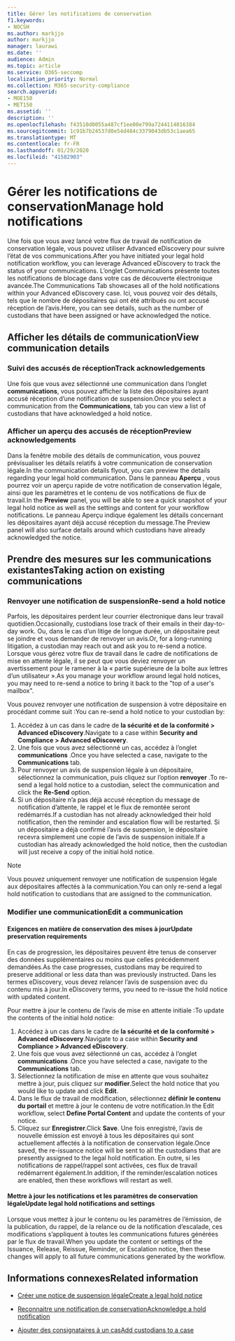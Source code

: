 ```yaml
---
title: Gérer les notifications de conservation
f1.keywords:
- NOCSH
ms.author: markjjo
author: markjjo
manager: laurawi
ms.date: ''
audience: Admin
ms.topic: article
ms.service: O365-seccomp
localization_priority: Normal
ms.collection: M365-security-compliance
search.appverid:
- MOE150
- MET150
ms.assetid: ''
description: ''
ms.openlocfilehash: f43510d0055a487cf1ee00e799a7244114016384
ms.sourcegitcommit: 1c91b7b24537d0e54d484c3379043db53c1aea65
ms.translationtype: MT
ms.contentlocale: fr-FR
ms.lasthandoff: 01/29/2020
ms.locfileid: "41582903"
---
```

# <a name="manage-hold-notifications"></a><span data-ttu-id="2b97f-102">Gérer les notifications de conservation</span><span class="sxs-lookup"><span data-stu-id="2b97f-102">Manage hold notifications</span></span>

<span data-ttu-id="2b97f-103">Une fois que vous avez lancé votre flux de travail de notification de conservation légale, vous pouvez utiliser Advanced eDiscovery pour suivre l’état de vos communications.</span><span class="sxs-lookup"><span data-stu-id="2b97f-103">After you have initiated your legal hold notification workflow, you can leverage  Advanced eDiscovery to track the status of your communications.</span></span> <span data-ttu-id="2b97f-104">L’onglet Communications présente toutes les notifications de blocage dans votre cas de découverte électronique avancée.</span><span class="sxs-lookup"><span data-stu-id="2b97f-104">The Communications Tab showcases all of the hold notifications within your Advanced eDiscovery case.</span></span> <span data-ttu-id="2b97f-105">Ici, vous pouvez voir des détails, tels que le nombre de dépositaires qui ont été attribués ou ont accusé réception de l’avis.</span><span class="sxs-lookup"><span data-stu-id="2b97f-105">Here, you can see details, such as the number of custodians that have been assigned or have acknowledged the notice.</span></span>

## <a name="view-communication-details"></a><span data-ttu-id="2b97f-106">Afficher les détails de communication</span><span class="sxs-lookup"><span data-stu-id="2b97f-106">View communication details</span></span>

### <a name="track-acknowledgements"></a><span data-ttu-id="2b97f-107">Suivi des accusés de réception</span><span class="sxs-lookup"><span data-stu-id="2b97f-107">Track acknowledgements</span></span>

<span data-ttu-id="2b97f-108">Une fois que vous avez sélectionné une communication dans l’onglet **communications**, vous pouvez afficher la liste des dépositaires ayant accusé réception d’une notification de suspension.</span><span class="sxs-lookup"><span data-stu-id="2b97f-108">Once you select a communication from the **Communications**, tab you can view a list of custodians that have acknowledged a hold notice.</span></span> 

### <a name="preview-acknowledgements"></a><span data-ttu-id="2b97f-109">Afficher un aperçu des accusés de réception</span><span class="sxs-lookup"><span data-stu-id="2b97f-109">Preview acknowledgements</span></span>

<span data-ttu-id="2b97f-110">Dans la fenêtre mobile des détails de communication, vous pouvez prévisualiser les détails relatifs à votre communication de conservation légale.</span><span class="sxs-lookup"><span data-stu-id="2b97f-110">In the communication details flyout, you can preview the details regarding your legal hold communication.</span></span> <span data-ttu-id="2b97f-111">Dans le panneau **Aperçu** , vous pourrez voir un aperçu rapide de votre notification de conservation légale, ainsi que les paramètres et le contenu de vos notifications de flux de travail.</span><span class="sxs-lookup"><span data-stu-id="2b97f-111">In the **Preview** panel, you will be able to see a quick snapshot of your legal hold notice as well as the settings and content for your workflow notifications.</span></span> <span data-ttu-id="2b97f-112">Le panneau Aperçu indique également les détails concernant les dépositaires ayant déjà accusé réception du message.</span><span class="sxs-lookup"><span data-stu-id="2b97f-112">The Preview panel will also surface details around which custodians have already acknowledged the notice.</span></span>

## <a name="taking-action-on-existing-communications"></a><span data-ttu-id="2b97f-113">Prendre des mesures sur les communications existantes</span><span class="sxs-lookup"><span data-stu-id="2b97f-113">Taking action on existing communications</span></span>

### <a name="re-send-a-hold-notice"></a><span data-ttu-id="2b97f-114">Renvoyer une notification de suspension</span><span class="sxs-lookup"><span data-stu-id="2b97f-114">Re-send a hold notice</span></span>

<span data-ttu-id="2b97f-115">Parfois, les dépositaires perdent leur courrier électronique dans leur travail quotidien.</span><span class="sxs-lookup"><span data-stu-id="2b97f-115">Occasionally, custodians lose track of their emails in their day-to-day work.</span></span> <span data-ttu-id="2b97f-116">Ou, dans le cas d’un litige de longue durée, un dépositaire peut se joindre et vous demander de renvoyer un avis.</span><span class="sxs-lookup"><span data-stu-id="2b97f-116">Or, for a long-running litigation, a custodian may reach out and ask you to re-send a notice.</span></span> <span data-ttu-id="2b97f-117">Lorsque vous gérez votre flux de travail dans le cadre de notifications de mise en attente légale, il se peut que vous deviez renvoyer un avertissement pour le ramener à la « partie supérieure de la boîte aux lettres d’un utilisateur ».</span><span class="sxs-lookup"><span data-stu-id="2b97f-117">As you manage your workflow around legal hold notices, you may need to re-send a notice to bring it back to the "top of a user's mailbox".</span></span>

<span data-ttu-id="2b97f-118">Vous pouvez renvoyer une notification de suspension à votre dépositaire en procédant comme suit :</span><span class="sxs-lookup"><span data-stu-id="2b97f-118">You can re-send a hold notice to your custodian by:</span></span>
1. <span data-ttu-id="2b97f-119">Accédez à un cas dans le cadre de **la sécurité et de la conformité > Advanced eDiscovery**.</span><span class="sxs-lookup"><span data-stu-id="2b97f-119">Navigate to a case within **Security and Compliance > Advanced eDiscovery**.</span></span>
2. <span data-ttu-id="2b97f-120">Une fois que vous avez sélectionné un cas, accédez à l’onglet **communications** .</span><span class="sxs-lookup"><span data-stu-id="2b97f-120">Once you have selected a case, navigate to the **Communications** tab.</span></span>
3. <span data-ttu-id="2b97f-121">Pour renvoyer un avis de suspension légale à un dépositaire, sélectionnez la communication, puis cliquez sur l’option **renvoyer** .</span><span class="sxs-lookup"><span data-stu-id="2b97f-121">To re-send a legal hold notice to a custodian, select the communication and click the **Re-Send** option.</span></span>
4. <span data-ttu-id="2b97f-122">Si un dépositaire n’a pas déjà accusé réception du message de notification d’attente, le rappel et le flux de remontée seront redémarrés.</span><span class="sxs-lookup"><span data-stu-id="2b97f-122">If a custodian has not already acknowledged their hold notification, then the reminder and escalation flow will be restarted.</span></span> <span data-ttu-id="2b97f-123">Si un dépositaire a déjà confirmé l’avis de suspension, le dépositaire recevra simplement une copie de l’avis de suspension initiale.</span><span class="sxs-lookup"><span data-stu-id="2b97f-123">If a custodian has already acknowledged the hold notice, then the custodian will just receive a copy of the initial hold notice.</span></span>

> [!NOTE]
> <span data-ttu-id="2b97f-124">Vous pouvez uniquement renvoyer une notification de suspension légale aux dépositaires affectés à la communication.</span><span class="sxs-lookup"><span data-stu-id="2b97f-124">You can only re-send a legal hold notification to custodians that are assigned to the communication.</span></span> 

### <a name="edit-a-communication"></a><span data-ttu-id="2b97f-125">Modifier une communication</span><span class="sxs-lookup"><span data-stu-id="2b97f-125">Edit a communication</span></span>

#### <a name="update-preservation-requirements"></a><span data-ttu-id="2b97f-126">Exigences en matière de conservation des mises à jour</span><span class="sxs-lookup"><span data-stu-id="2b97f-126">Update preservation requirements</span></span>
  
<span data-ttu-id="2b97f-127">En cas de progression, les dépositaires peuvent être tenus de conserver des données supplémentaires ou moins que celles précédemment demandées.</span><span class="sxs-lookup"><span data-stu-id="2b97f-127">As the case progresses, custodians may be required to preserve additional or less data than was previously instructed.</span></span> <span data-ttu-id="2b97f-128">Dans les termes eDiscovery, vous devez relancer l’avis de suspension avec du contenu mis à jour.</span><span class="sxs-lookup"><span data-stu-id="2b97f-128">In eDiscovery terms, you need to re-issue the hold notice with updated content.</span></span>

<span data-ttu-id="2b97f-129">Pour mettre à jour le contenu de l’avis de mise en attente initiale :</span><span class="sxs-lookup"><span data-stu-id="2b97f-129">To update the contents of the initial hold notice:</span></span>

1. <span data-ttu-id="2b97f-130">Accédez à un cas dans le cadre de **la sécurité et de la conformité > Advanced eDiscovery**.</span><span class="sxs-lookup"><span data-stu-id="2b97f-130">Navigate to a case within **Security and Compliance > Advanced eDiscovery**.</span></span>
2. <span data-ttu-id="2b97f-131">Une fois que vous avez sélectionné un cas, accédez à l’onglet **communications** .</span><span class="sxs-lookup"><span data-stu-id="2b97f-131">Once you have selected a case, navigate to the **Communications** tab.</span></span>
3. <span data-ttu-id="2b97f-132">Sélectionnez la notification de mise en attente que vous souhaitez mettre à jour, puis cliquez sur **modifier**.</span><span class="sxs-lookup"><span data-stu-id="2b97f-132">Select the hold notice that you would like to update and click **Edit**.</span></span>
4. <span data-ttu-id="2b97f-133">Dans le flux de travail de modification, sélectionnez **définir le contenu du portail** et mettre à jour le contenu de votre notification.</span><span class="sxs-lookup"><span data-stu-id="2b97f-133">In the Edit workflow, select **Define Portal Content** and update the contents of your notice.</span></span> 
5. <span data-ttu-id="2b97f-134">Cliquez sur **Enregistrer**.</span><span class="sxs-lookup"><span data-stu-id="2b97f-134">Click **Save**.</span></span> <span data-ttu-id="2b97f-135">Une fois enregistré, l’avis de nouvelle émission est envoyé à tous les dépositaires qui sont actuellement affectés à la notification de conservation légale.</span><span class="sxs-lookup"><span data-stu-id="2b97f-135">Once saved, the re-issuance notice will be sent to all the custodians that are presently assigned to the legal hold notification.</span></span> <span data-ttu-id="2b97f-136">En outre, si les notifications de rappel/rappel sont activées, ces flux de travail redémarrent également.</span><span class="sxs-lookup"><span data-stu-id="2b97f-136">In addition, if the reminder/escalation notices are enabled, then these workflows will restart as well.</span></span> 


#### <a name="update-legal-hold-notifications-and-settings"></a><span data-ttu-id="2b97f-137">Mettre à jour les notifications et les paramètres de conservation légale</span><span class="sxs-lookup"><span data-stu-id="2b97f-137">Update legal hold notifications and settings</span></span>

<span data-ttu-id="2b97f-138">Lorsque vous mettez à jour le contenu ou les paramètres de l’émission, de la publication, du rappel, de la relance ou de la notification d’escalade, ces modifications s’appliquent à toutes les communications futures générées par le flux de travail.</span><span class="sxs-lookup"><span data-stu-id="2b97f-138">When you update the content or settings of the Issuance, Release, Reissue, Reminder, or Escalation notice, then these changes will apply to all future communications generated by the workflow.</span></span>

## <a name="related-information"></a><span data-ttu-id="2b97f-139">Informations connexes</span><span class="sxs-lookup"><span data-stu-id="2b97f-139">Related information</span></span> 

- [<span data-ttu-id="2b97f-140">Créer une notice de suspension légale</span><span class="sxs-lookup"><span data-stu-id="2b97f-140">Create a legal hold notice</span></span>](create-hold-notification.md)
    
- [<span data-ttu-id="2b97f-141">Reconnaitre une notification de conservation</span><span class="sxs-lookup"><span data-stu-id="2b97f-141">Acknowledge a hold notification</span></span>](acknowledge-hold-notification.md)
    
- [<span data-ttu-id="2b97f-142">Ajouter des consignataires à un cas</span><span class="sxs-lookup"><span data-stu-id="2b97f-142">Add custodians to a case</span></span>](add-custodians-to-case.md)
